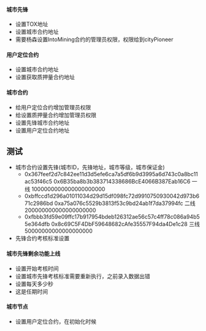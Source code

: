 #### 城市先锋

- 设置TOX地址
- 设置城市合约地址
- 需要杨森设置IntoMining合约的管理员权限，权限给到cityPioneer

#### 用户定位合约

- 设置城市合约地址
- 设置获取质押量合约地址

#### 城市合约

- 给用户定位合约增加管理员权限
- 给设置质押量合约增加管理员权限
- 设置先锋城市合约地址
- 设置用户定位合约地址

## 测试

- 城市合约设置先锋(城市ID，先锋地址，城市等级，城市保证金)
    - 0x367feef2d7c842ee11d3d5efe6ca7a5df6b9d3995a6d743c0a8bc11ac53f46c5 0x6B35ba8b3b383714338686BcE4066B387Eab16C6 一线
      1000000000000000000000
    - 0xbffccd1d296a01011034d29d15df098fc72d9910750930042d973b671c2986bd 0xa75a076c5529b3813f53c9bd24ab1f7da37994fc 二线
      200000000000000000000
    - 0xfbbb3fd59e09ffc17b917954bdeb126312ae56c57c4ff78c086a94b55e364dfb 0x8c69C5F4DbF59648682cAfe35557F94da4De1c28 三线
      50000000000000000000
- 先锋合约考核标准设置

#### 城市先锋剩余功能上线

- 设置开始考核时间
- 设置城市先锋考核标准需要重新执行，之前录入数据出错
- 设置每天多少秒
- 这是任期时间

#### 城市节点

- 设置用户定位合约，在初始化时候